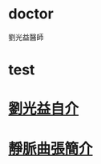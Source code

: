 # doctor
劉光益醫師
# test
# <a href="https://www.youtube.com/watch?v=8LKCkaESDI0">劉光益自介</a>
# <a href="https://www.youtube.com/watch?v=8LKCkaESDI0">靜脈曲張簡介</a>
